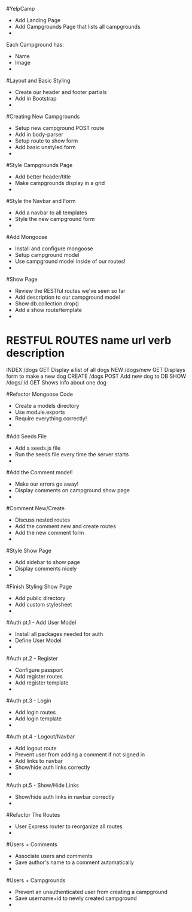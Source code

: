 #YelpCamp

* Add Landing Page
* Add Campgrounds Page that lists all campgrounds
* 
Each Campground has:
* Name
* Image
* 

#Layout and Basic Styling
* Create our header and footer partials
* Add in Bootstrap
* 

#Creating New Campgrounds
* Setup new campground POST route
* Add in body-parser
* Setup route to show form
* Add basic unstyled form
* 

#Style Campgrounds Page
* Add better header/title
* Make campgrounds display in a grid
* 

#Style the Navbar and Form
* Add a navbar to all templates
* Style the new campground form
* 

#Add Mongoose
* Install and configure mongoose
* Setup campground model
* Use campground model inside of our routes!
* 

#Show Page
* Review the RESTful routes we've seen so far
* Add description to our campground model
* Show db.collection.drop()
* Add a show route/template
* 

RESTFUL ROUTES
name        url         verb    description
====================================================================
INDEX       /dogs       GET     Display a list of all dogs
NEW         /dogs/new   GET     Displays form to make a new dog
CREATE      /dogs       POST    Add new dog to DB
SHOW        /dogs/:id   GET     Shows info about one dog


#Refactor Mongoose Code
* Create a models directory
* Use module.exports
* Require everything correctly!
* 

#Add Seeds File
* Add a seeds.js file
* Run the seeds file every time the server starts
* 

#Add the Comment model!
* Make our errors go away!
* Display comments on campground show page
* 

#Comment New/Create
* Discuss nested routes
* Add the comment new and create routes
* Add the new comment form
* 

#Style Show Page
* Add sidebar to show page
* Display comments nicely
*

#Finish Styling Show Page
* Add public directory
* Add custom stylesheet
* 

#Auth pt.1 - Add User Model
* Install all packages needed for auth
* Define User Model
* 

#Auth pt.2 - Register
* Configure passport
* Add register routes
* Add register template
* 

#Auth pt.3 - Login
* Add login routes
* Add login template
* 

#Auth pt.4 - Logout/Navbar
* Add logout route
* Prevent user from adding a comment if not signed in
* Add links to navbar
* Show/hide auth links correctly
* 

#Auth pt.5 - Show/Hide Links
* Show/hide auth links in navbar correctly
* 

#Refactor The Routes
* User Express router to reorganize all routes
*

#Users + Comments
* Associate users and comments
* Save author's name to a comment automatically
* 

#Users + Campgrounds
* Prevent an unauthenticated user from creating a campground
* Save username+id to newly created campground
* 
